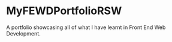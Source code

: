 # MyFEWDPortfolioRSW
A portfolio showcasing all of what I have learnt in Front End Web Development.
